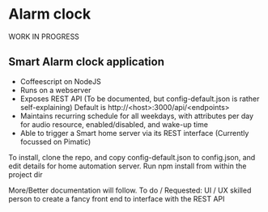 # Alarm clock
WORK IN PROGRESS

## Smart Alarm clock application
* Coffeescript on NodeJS
* Runs on a webserver
* Exposes REST API (To be documented, but config-default.json is rather self-explaining) Default is http://\<host\>:3000/api/\<endpoints\>
* Maintains recurring schedule for all weekdays, with attributes per day for audio resource, enabled/disabled, and wake-up time
* Able to trigger a Smart home server via its REST interface (Currently focussed on Pimatic)

To install, clone the repo, and copy config-default.json to config.json, and edit details for home automation server. Run npm install from within the project dir

More/Better documentation will follow.
To do / Requested: UI / UX skilled person to create a fancy front end to interface with the REST API
